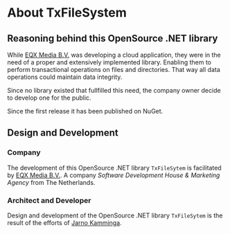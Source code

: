 # About TxFileSystem

## Reasoning behind this OpenSource .NET library
While [EQX Media B.V.](https://www.eqx-media.nl "Visit the website of EQX Media B.V.") was developing a cloud application, they were in the need of a proper and extensively implemented library. Enabling them to perform transactional operations on files and directories. That way all data operations could maintain data integrity.

Since no library existed that fullfilled this need, the company owner decide to develop one for the public.

Since the first release it has been published on NuGet.

## Design and Development

### Company
The development of this OpenSource .NET library `TxFileSytem` is facilitated by [EQX Media B.V.](https://www.eqx-media.nl "Visit the website of EQX Media B.V.").
A company *Software Development House & Marketing Agency* from The Netherlands.

### Architect and Developer
Design and development of the OpenSource .NET library `TxFileSytem` is the result of the efforts of [Jarno Kamminga](https://www.linkedin.com/in/jarnokamminga/ "Visit the profile of Jarno Kamminga on LinkedIn").
